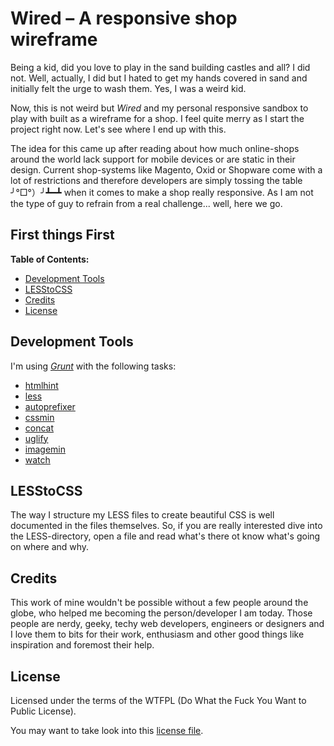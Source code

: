 # Wired – A responsive shop wireframe

Being a kid, did you love to play in the sand building castles and all? I did not. Well, actually, I did but I hated to get my hands covered in sand and initially felt the urge to wash them. Yes, I was a weird kid.

Now, this is not weird but *Wired* and my personal responsive sandbox to play with built as a wireframe for a shop. I feel quite merry as I start the project right now. Let's see where I end up with this.

The idea for this came up after reading about how much online-shops around the world lack support for mobile devices or are static in their design. Current shop-systems like Magento, Oxid or Shopware come with a lot of restrictions and therefore developers are simply tossing the table ╯°□°）╯┻━┻ when it comes to make a shop really responsive. As I am not the type of guy to refrain from a real challenge... well, here we go.

## First things First

**Table of Contents:**

- [Development Tools](#development-tools)
- [LESStoCSS](#lesstocss)
- [Credits](#credits)
- [License](#license)

## Development Tools

I'm using *[Grunt](http://gruntjs.com)* with the following tasks:

- [htmlhint](https://github.com/yaniswang/grunt-htmlhint)
- [less](https://github.com/gruntjs/grunt-contrib-less)
- [autoprefixer](https://github.com/nDmitry/grunt-autoprefixer)
- [cssmin](https://github.com/gruntjs/grunt-contrib-cssmin)
- [concat](https://github.com/gruntjs/grunt-contrib-concat)
- [uglify](https://github.com/gruntjs/grunt-contrib-uglify)
- [imagemin](https://github.com/gruntjs/grunt-contrib-imagemin)
- [watch](https://github.com/gruntjs/grunt-contrib-watch)

## LESStoCSS

The way I structure my LESS files to create beautiful CSS is well documented in the files themselves. So, if you are really interested dive into the LESS-directory, open a file and read what's there ot know what's going on where and why.

## Credits

This work of mine wouldn't be possible without a few people around the globe, who helped me becoming the person/developer I am today. Those people are nerdy, geeky, techy web developers, engineers or designers and I love them to bits for their work, enthusiasm and other good things like inspiration and foremost their help.

## License

Licensed under the terms of the WTFPL (Do What the Fuck You Want to Public License).

You may want to take look into this [license file](https://github.com/MarcoKunz/responsive-wireframe/blob/master/LICENSE.md).